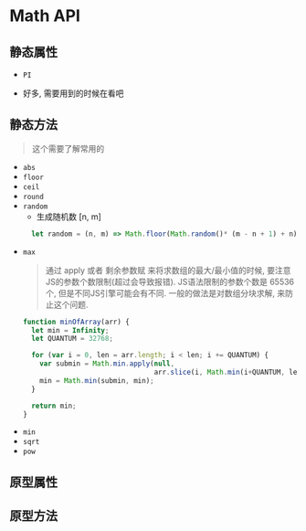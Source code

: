 
# Math API

## 静态属性

+ `PI` 

+ 好多, 需要用到的时候在看吧

## 静态方法

> 这个需要了解常用的

+ `abs`
+ `floor`
+ `ceil`
+ `round`
+ `random`
  + 生成随机数 [n, m]
  ```javaScript
    let random = (n, m) => Math.floor(Math.random()* (m - n + 1) + n)
  ``` 
+ `max`
  >  通过 apply 或者 剩余参数赋 来将求数组的最大/最小值的时候, 要注意JS的参数个数限制(超过会导致报错).
  > JS语法限制的参数个数是 65536 个, 但是不同JS引擎可能会有不同.
  > 一般的做法是对数组分块求解, 来防止这个问题.
  ```js
  function minOfArray(arr) {
    let min = Infinity;
    let QUANTUM = 32768;

    for (var i = 0, len = arr.length; i < len; i += QUANTUM) {
      var submin = Math.min.apply(null,
                                  arr.slice(i, Math.min(i+QUANTUM, len)));
      min = Math.min(submin, min);
    }

    return min;
  }
  ```
+ `min`
+ `sqrt`
+ `pow`

## 原型属性

## 原型方法